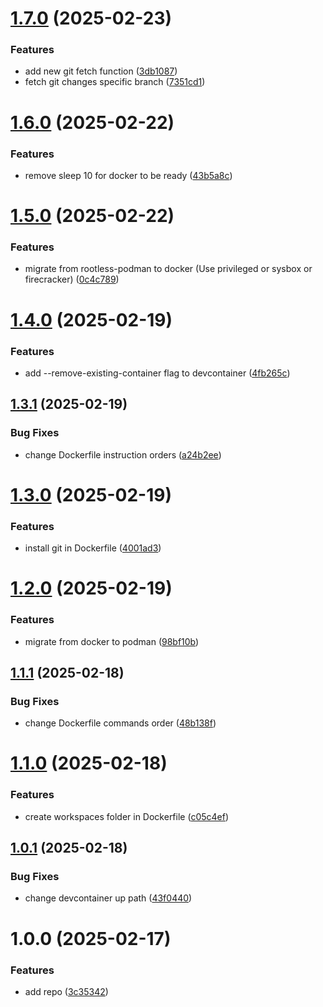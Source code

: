 # [1.7.0](https://github.com/ckoliber/envcontainer/compare/1.6.0...1.7.0) (2025-02-23)


### Features

* add new git fetch function ([3db1087](https://github.com/ckoliber/envcontainer/commit/3db1087cc29c2b918da53b26f1138dcf4d8a919a))
* fetch git changes specific branch ([7351cd1](https://github.com/ckoliber/envcontainer/commit/7351cd147fbba3ec354c8180df352ebaf5da34fa))

# [1.6.0](https://github.com/ckoliber/envcontainer/compare/1.5.0...1.6.0) (2025-02-22)


### Features

* remove sleep 10 for docker to be ready ([43b5a8c](https://github.com/ckoliber/envcontainer/commit/43b5a8cd458df2011c1ac0f4a4ad7b32571461ad))

# [1.5.0](https://github.com/ckoliber/envcontainer/compare/1.4.0...1.5.0) (2025-02-22)


### Features

* migrate from rootless-podman to docker (Use privileged or sysbox or firecracker) ([0c4c789](https://github.com/ckoliber/envcontainer/commit/0c4c789e3ef2b860439a07f6676e6f1c98f3787a))

# [1.4.0](https://github.com/ckoliber/envcontainer/compare/1.3.1...1.4.0) (2025-02-19)


### Features

* add --remove-existing-container flag to devcontainer ([4fb265c](https://github.com/ckoliber/envcontainer/commit/4fb265c99def5407c9e31e16f1291bca7f96790a))

## [1.3.1](https://github.com/ckoliber/envcontainer/compare/1.3.0...1.3.1) (2025-02-19)


### Bug Fixes

* change Dockerfile instruction orders ([a24b2ee](https://github.com/ckoliber/envcontainer/commit/a24b2ee96850d871e1a4230be61ae85af5baf864))

# [1.3.0](https://github.com/ckoliber/envcontainer/compare/1.2.0...1.3.0) (2025-02-19)


### Features

* install git in Dockerfile ([4001ad3](https://github.com/ckoliber/envcontainer/commit/4001ad319f92d35cf06937f0edfc812c19cbbdb3))

# [1.2.0](https://github.com/ckoliber/envcontainer/compare/1.1.1...1.2.0) (2025-02-19)


### Features

* migrate from docker to podman ([98bf10b](https://github.com/ckoliber/envcontainer/commit/98bf10b9535a4a016a39d650a3137fc555c3a3bf))

## [1.1.1](https://github.com/ckoliber/envcontainer/compare/1.1.0...1.1.1) (2025-02-18)


### Bug Fixes

* change Dockerfile commands order ([48b138f](https://github.com/ckoliber/envcontainer/commit/48b138fd090ca738beff3b17e1b6de7efae6ea80))

# [1.1.0](https://github.com/ckoliber/envcontainer/compare/1.0.1...1.1.0) (2025-02-18)


### Features

* create workspaces folder in Dockerfile ([c05c4ef](https://github.com/ckoliber/envcontainer/commit/c05c4ef69d349f6b9d74928a612897f4a94a9f7c))

## [1.0.1](https://github.com/ckoliber/envcontainer/compare/1.0.0...1.0.1) (2025-02-18)


### Bug Fixes

* change devcontainer up path ([43f0440](https://github.com/ckoliber/envcontainer/commit/43f0440d424682a025843c6c08d538fb232f7778))

# 1.0.0 (2025-02-17)


### Features

* add repo ([3c35342](https://github.com/ckoliber/envcontainer/commit/3c353422c86c7d3d749d604d335cc692afd88b02))
